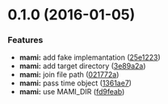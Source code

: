 <a name="0.1.0"></a>
# 0.1.0 (2016-01-05)


### Features

* **mami:** add fake implemantation ([25e1223](https://github.com/sanemat/go-mami/commit/25e1223))
* **mami:** add target directory ([3e89a2a](https://github.com/sanemat/go-mami/commit/3e89a2a))
* **mami:** join file path ([021772a](https://github.com/sanemat/go-mami/commit/021772a))
* **mami:** pass time object ([1361ae7](https://github.com/sanemat/go-mami/commit/1361ae7))
* **mami:** use MAMI_DIR ([fd9feab](https://github.com/sanemat/go-mami/commit/fd9feab))



